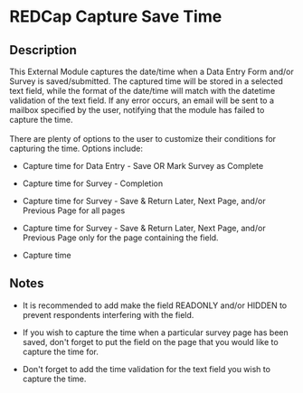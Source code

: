 # REDCap Capture Save Time

## Description

This External Module captures the date/time when a Data Entry Form and/or Survey is saved/submitted. The captured time will be stored in a selected text field, while the format of the date/time will match with the datetime validation of the text field. If any error occurs, an email will be sent to a mailbox specified by the user, notifying that the module has failed to capture the time.
<br><br>
There are plenty of options to the user to customize their conditions for capturing the time. Options include:

* Capture time for Data Entry - Save OR Mark Survey as Complete

* Capture time for Survey - Completion

* Capture time for Survey - Save & Return Later, Next Page, and/or Previous Page for all pages

* Capture time for Survey - Save & Return Later, Next Page, and/or Previous Page only for the page containing the field.

* Capture time 

## Notes

* It is recommended to add make the field READONLY and/or HIDDEN to prevent respondents interfering with the field.

* If you wish to capture the time when a particular survey page has been saved, don't forget to put the field on the page that you would like to capture the time for.

* Don't forget to add the time validation for the text field you wish to capture the time.